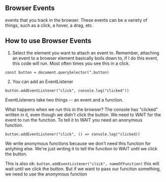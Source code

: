 ## Browser Events

events that you track in the browser. These events can be a variety of things, such as a click, a hover, a drag, etc.

## How to use Browser Events

1. Select the element you want to attach an event to. Remember, attaching an event to a browser element basically boils down to, if I do this event, this code will run. Most often times you see this in a click.

`const button = document.querySelector(".button)`

2. You can add an EventListener

`button.addEventListener("click", console.log("clicked"))`

EventListeners take two things -- an event and a function.

What happens when we run this in the browser? The console has "clicked" written in it, even though we didn't click the button. We need to WAIT for the event to run the function. To tell it to WAIT you need an anonymous function.

`button.addEventListener("click", () => console.log("clicked))`

We write anonymous functions because we don't need this function for antyhing else. We're just writing it to tell the function to WAIT until we click the button.

This is also ok:
`button.addEventListener("click", nameOfFunction)`
this will wait until we click the button. But if we want to pass our funciton something, we need to use the anonymous function
